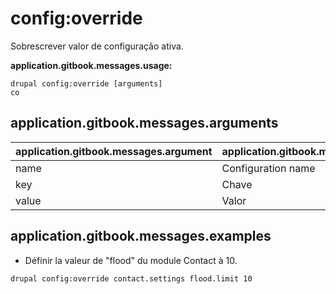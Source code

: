 # config:override
Sobrescrever valor de configuração ativa.

**application.gitbook.messages.usage:**
```
drupal config:override [arguments]
co
```

## application.gitbook.messages.arguments
application.gitbook.messages.argument | application.gitbook.messages.details
---------|-------------
name | Configuration name
key | Chave
value | Valor

## application.gitbook.messages.examples
* Définir la valeur de "flood" du module Contact à 10.
```
drupal config:override contact.settings flood.limit 10
```
